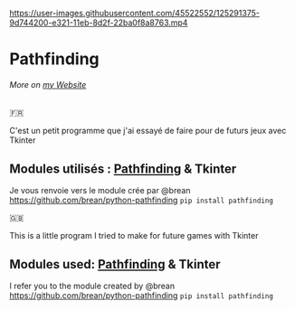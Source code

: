 



https://user-images.githubusercontent.com/45522552/125291375-9d744200-e321-11eb-8d2f-22ba0f8a8763.mp4



# Pathfinding


###### More on [my Website](https://globateur.github.io/Projets/Python-Pathfinding/Python-pathfinding.html)


:fr:

C'est un petit programme que j'ai essayé de faire pour de futurs jeux avec Tkinter
## Modules utilisés : [Pathfinding](https://pypi.org/project/pathfinding/) & Tkinter
Je vous renvoie vers le module crée par @brean
https://github.com/brean/python-pathfinding
`pip install pathfinding`







🇬🇧

This is a little program I tried to make for future games with Tkinter
## Modules used: [Pathfinding](https://pypi.org/project/pathfinding/) & Tkinter
I refer you to the module created by @brean
https://github.com/brean/python-pathfinding
`pip install pathfinding`
